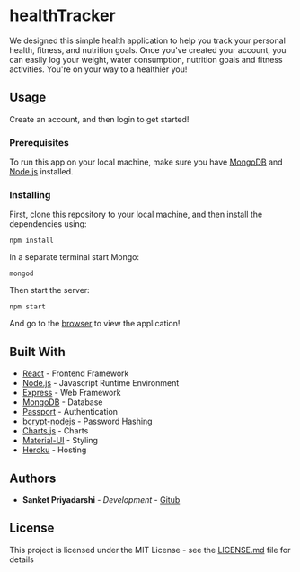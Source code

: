 # healthTracker

We designed this simple health application to help you track your personal health, fitness, and nutrition goals. Once you've created your account, you can easily log your weight, water consumption, nutrition goals and fitness activities. You're on your way to a healthier you!

## Usage

Create an account, and then login to get started!

### Prerequisites

To run this app on your local machine, make sure you have [MongoDB](https://www.mongodb.com/download-center#community) and [Node.js](https://nodejs.org/en/download/) installed.

### Installing

First, clone this repository to your local machine, and then install the dependencies using:

```
npm install
```

In a separate terminal start Mongo:

```
mongod
```


Then start the server:

```
npm start
```

And go to the [browser](http://localhost:3000) to view the application!


## Built With

* [React](https://reactjs.org/) - Frontend Framework
* [Node.js](https://nodejs.org/en/) - Javascript Runtime Environment
* [Express](https://expressjs.com/) - Web Framework
* [MongoDB](https://www.mongodb.com/) - Database
* [Passport](https://http://www.passportjs.org/) - Authentication
* [bcrypt-nodejs](https://www.npmjs.com/package/bcrypt-nodejs) - Password Hashing
* [Charts.js](https://www.chartjs.org/) - Charts
* [Material-UI](https://http://material-ui.com/) - Styling
* [Heroku](https://http://heroku.com/) - Hosting


## Authors

* **Sanket Priyadarshi** - *Development* - [Gitub](https://github.com/Sanket9122)

## License

This project is licensed under the MIT License - see the [LICENSE.md](LICENSE.md) file for details
